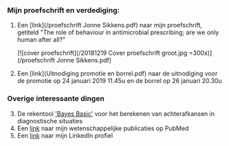 <!-- # Welkom op de persoonlijke site van Jonne Sikkens -->

### Mijn proefschrift en verdediging:
1. Een [link](/proefschrift Jonne Sikkens.pdf) naar mijn proefschrift, getiteld "The role of behaviour in antimicrobial prescribing; are we only human after all?"

    [![cover proefschrift](/20181219 Cover proefschrift groot.jpg =300x)](/proefschrift Jonne Sikkens.pdf)

2. Een [link](Uitnodiging promotie en borrel.pdf) naar de uitnodiging voor de promotie op 24 januari 2019 11.45u en de borrel op 26 januari 20.30u

### Overige interessante dingen

3. De rekentool ['Bayes Basic'](https://jonne.shinyapps.io/BayesBasic/) voor het berekenen van achterafkansen in diagnostische situaties
4. Een [link](https://www.ncbi.nlm.nih.gov/pubmed/?term=sikkens%20jj%5BAuthor%5D&cmd=DetailsSearch") naar mijn wetenschappelijke publicaties op PubMed
5. Een [link](https://www.linkedin.com/in/jonnesikkens/) naar mijn LinkedIn profiel
